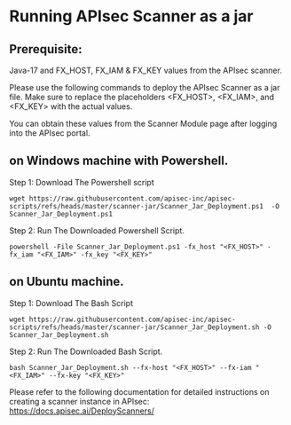 # Running APIsec Scanner as a jar
## Prerequisite: 
Java-17 and FX_HOST, FX_IAM & FX_KEY values from the APIsec scanner.


Please use the following commands to deploy the APIsec Scanner as a jar file. Make sure to replace the placeholders <FX_HOST>, <FX_IAM>, and <FX_KEY> with the actual values.

You can obtain these values from the Scanner Module page after logging into the APIsec portal.

##  on Windows machine with Powershell.
Step 1: Download The Powershell script

    wget https://raw.githubusercontent.com/apisec-inc/apisec-scripts/refs/heads/master/scanner-jar/Scanner_Jar_Deployment.ps1  -O Scanner_Jar_Deployment.ps1
    
Step 2: Run The Downloaded Powershell Script.

    powershell -File Scanner_Jar_Deployment.ps1 -fx_host "<FX_HOST>" -fx_iam "<FX_IAM>" -fx_key "<FX_KEY>"


## on Ubuntu machine.
Step 1: Download The Bash Script

    wget https://raw.githubusercontent.com/apisec-inc/apisec-scripts/refs/heads/master/scanner-jar/Scanner_Jar_Deployment.sh -O Scanner_Jar_Deployment.sh

Step 2: Run The Downloaded Bash Script.

    bash Scanner_Jar_Deployment.sh --fx-host "<FX_HOST>" --fx-iam "<FX_IAM>" --fx-key "<FX_KEY>"
    

Please refer to the following documentation for detailed instructions on creating a scanner instance in APIsec:
https://docs.apisec.ai/DeployScanners/
